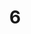 ---
layout: paintings/painting
title: 6
image: /images/paintings/acrylic/JRB Web 22-min.jpg
dimensions: 530mm x 380mm
media: Acrylic on Acrylic
group: Acrylic
---